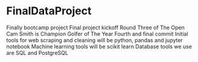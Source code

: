 # FinalDataProject
Finally bootcamp project
Final project kickoff
Round Three of The Open
Cam Smith is Champion Golfer of The Year
Fourth and final commit
Initial tools for web scraping and cleaning will be python, pandas and jupyter notebook
Machine learning tools will be scikit learn
Database tools we use are SQL and PostgreSQL

